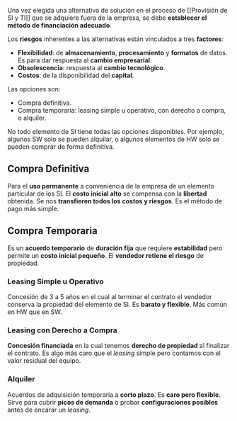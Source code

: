 Una vez elegida una alternativa de solución en el proceso de [[Provisión de SI y TI]] que se adquiere fuera de la empresa, se debe **establecer el método de financiación adecuado**. 

Los **riesgos** inherentes a las alternativas están vinculados a tres **factores**:
- **Flexibilidad**: de **almacenamiento**, **procesamiento** y **formatos** de datos. Es para dar respuesta al **cambio empresarial**.
- **Obsolescencia**: respuesta al **cambio tecnológico**.
- **Costos**: de la disponibilidad del **capital**.

Las opciones son:
- Compra definitiva.
- Compra temporaria: leasing simple u operativo, con derecho a compra, o alquiler.

No todo elemento de SI tiene todas las opciones disponibles. Por ejemplo, algunos SW solo se pueden alquilar, o algunos elementos de HW solo se pueden comprar de forma definitiva.

## Compra Definitiva

Para el **uso permanente** a conveniencia de la empresa de un elemento particular de los SI. El **costo inicial alto** se compensa con la **libertad** obtenida. Se nos **transfieren todos los costos y riesgos**. Es el método de pago más simple.

## Compra Temporaria

Es un **acuerdo temporario** de **duración fija** que requiere **estabilidad** pero permite un **costo inicial pequeño**. El **vendedor retiene el riesgo** de propiedad.

### Leasing Simple u Operativo

Concesión de 3 a 5 años en el cual al terminar el contrato el vendedor conserva la propiedad del elemento de SI. Es **barato y flexible**. Más común en HW que en SW.

### Leasing con Derecho a Compra

**Concesión financiada** en la cual tenemos **derecho de propiedad** al finalizar el contrato. Es algo más caro que el *leasing* simple pero contamos con el valor residual del equipo.

### Alquiler

Acuerdos de adquisición temporaria a **corto plazo**. Es **caro pero flexible**. Sirve para cubrir **picos de demanda** o probar **configuraciones posibles** antes de encarar un *leasing*.
